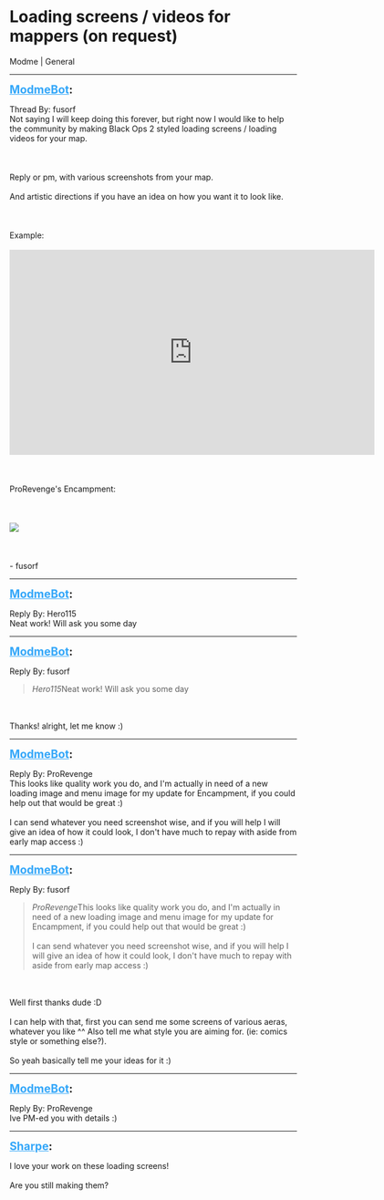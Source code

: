 # Loading screens / videos for mappers (on request)
Modme | General

---
<strong style="font-size: 1.4em;"><span style="text-decoration: underline;text-decoration-color: #34a7f9;"><span style="color:#34a7f9;">ModmeBot</span></span>:</strong>

<p>Thread By: fusorf<br />Not saying I will keep doing this forever, but right now I would like to help the community by making Black Ops 2 styled loading screens / loading videos for your map. <br /><br /><br /><br />Reply or pm, with various screenshots from your map.<br /><br />And artistic directions if you have an idea on how you want it to look like.<br /><br /><br /><br />Example:<br /><br /><iframe type="text/html" width="640" height="360" src="https://www.youtube.com/embed/lbqSlzQh3DQ" frameborder="0"></iframe><br /><br /><br /><br />ProRevenge&#39;s Encampment:<br /><br /><br /><br /><img style="max-width: 500px;" src="http://image.noelshack.com/fichiers/2016/37/1473887446-encampment-load-1920x1080.png"><br /><br /><br /><br />- fusorf</p>

---
<strong style="font-size: 1.4em;"><span style="text-decoration: underline;text-decoration-color: #34a7f9;"><span style="color:#34a7f9;">ModmeBot</span></span>:</strong>

<p>Reply By: Hero115<br />Neat work! Will ask you some day</p>

---
<strong style="font-size: 1.4em;"><span style="text-decoration: underline;text-decoration-color: #34a7f9;"><span style="color:#34a7f9;">ModmeBot</span></span>:</strong>

<p>Reply By: fusorf<br /><blockquote><em>Hero115</em>Neat work! Will ask you some day </blockquote><br /><br />Thanks! alright, let me know :)</p>

---
<strong style="font-size: 1.4em;"><span style="text-decoration: underline;text-decoration-color: #34a7f9;"><span style="color:#34a7f9;">ModmeBot</span></span>:</strong>

<p>Reply By: ProRevenge<br />This looks like quality work you do, and I&#39;m actually in need of a new loading image and menu image for my update for Encampment, if you could help out that would be great :)<br /><br />I can send whatever you need screenshot wise, and if you will help I will give an idea of how it could look, I don&#39;t have much to repay with aside from early map access :)</p>

---
<strong style="font-size: 1.4em;"><span style="text-decoration: underline;text-decoration-color: #34a7f9;"><span style="color:#34a7f9;">ModmeBot</span></span>:</strong>

<p>Reply By: fusorf<br /><blockquote><em>ProRevenge</em>This looks like quality work you do, and I&#39;m actually in need of a new loading image and menu image for my update for Encampment, if you could help out that would be great :)<br /><br />I can send whatever you need screenshot wise, and if you will help I will give an idea of how it could look, I don&#39;t have much to repay with aside from early map access :)</blockquote><br /><br />Well first thanks dude :D<br /><br />I can help with that, first you can send me some screens of various aeras, whatever you like ^^ Also tell me what style you are aiming for. (ie: comics style or something else?).<br /><br />So yeah basically tell me your ideas for it :)</p>

---
<strong style="font-size: 1.4em;"><span style="text-decoration: underline;text-decoration-color: #34a7f9;"><span style="color:#34a7f9;">ModmeBot</span></span>:</strong>

<p>Reply By: ProRevenge<br />Ive PM-ed you with details :)</p>

---
<strong style="font-size: 1.4em;"><span style="text-decoration: underline;text-decoration-color: #34a7f9;"><span style="color:#34a7f9;">Sharpe</span></span>:</strong>

<p>I love your work on these loading screens!<br /><br />Are you still making them?</p>
